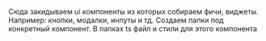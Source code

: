 Сюда закидываем ui компоненты из которых собираем фичи, виджеты.
Например: кнопки, модалки, инпуты и тд.
Создаем папки под конкретный компонент.
В папках ts файл и стили для этого компонента